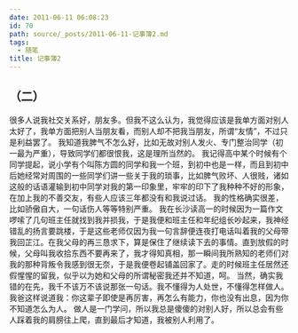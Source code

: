 ```yaml
---
date: 2011-06-11 06:08:23
id: 70
path: source/_posts/2011-06-11-记事簿2.md
tags:
  - 随笔
title: 记事簿2
---
```



## （二）
很多人说我社交关系好，朋友多。但我不这么认为，我觉得应该是我单方面对别人太好了，我单方面把别人当朋友看，而别人却不把我当朋友，所谓“友情”，不过只是利益罢了。
我知道我脾气不怎么好，比如无故对别人发火、专门整治同学（初一最为严重），导致同学们都很恨我，这是理所当然的。
我记得高中某个时候有个同学提起，说小学有个叫陈方圆的同学和我一个班，到初中也是一样，而且到初中后她经常对周围的一些同学们讲一些关于我的琐事，比如脾气败坏、人很贱，诸如这般的话语灌输到初中同学对我的第一印象里，牢牢的印下了我种种不好的形象，在加上我的不善交友，有些人应该三年都没有和我说过话。
我的性格确实很差，比如骄傲自大，一句话伤人等等特别严重。
我在长沙读高一的时候因为一篇作文啰嗦了几句班主任就找到我并损我，于是我便和班主任和年纪组长吵起来，我神经错乱的扬言要跳楼，于是这些老师仅因为我一句言辞便连夜打电话叫着我的父母带我回芷江。在我父母的再三恳求下，算是保住了继续读下去的事情。直到放假的时候，父母叫我收拾东西不要再来了，我才得知真相，那一瞬间我所熟知的老师们对我的那种背叛令我感到很无奈，于是我便卷起铺盖回家了。走的时候班主任居然还假惺惺的留我，似乎以为她和父母的所谓秘密我还并不知道，呵。
当然，确实我错的在先，我千不该万不该说那张一句话。我不懂得为人处世，不懂得怎样做人。
我爸这样说道我：你这辈子即使是再厉害，再怎么有能力，你也没有出息，因为你不知道怎么为人。
做人是一门学问，所以我总是傻傻的对别人好，所以总会有些人踩着我的肩膀往上爬，直到最后才知道，我被别人利用了。
